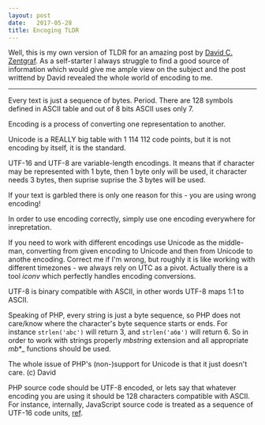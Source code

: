 ```yaml
---
layout: post
date:   2017-05-28
title: Encoging TLDR 
---
```

Well, this is my own version of TLDR for an amazing post by [David C. Zentgraf](https://twitter.com/deceze). As a self-starter I always struggle to find a good source of information which would give me ample view on the subject and the post writtend by David revealed the whole world of encoding to me.

******

Every text is just a sequence of bytes. Period.
There are 128 symbols defined in ASCII table and out of 8 bits ASCII uses only 7.

Encoding is a process of converting one representation to another.

Unicode is a REALLY big table with 1 114 112 code points, but it is not encoding by itself, it is the standard.

UTF-16 and UTF-8 are variable-length encodings. It means that if character may be represented with 1 byte, then 1 byte only will be used, it character needs 3 bytes, then suprise suprise the 3 bytes will be used.

If your text is garbled there is only one reason for this - you are using wrong encoding!

In order to use encoding correctly, simply use one encoding everywhere for inrepretation.

If you need to work with different encodings use Unicode as the middle-man, converting from given encoding to Unicode and then from Unicode to anothe encoding. Correct me if I'm wrong, but roughly it is like working with different timezones - we always rely on UTC as a pivot. Actually there is a tool _iconv_ which perfectly handles encoding conversions.

UTF-8 is binary compatible with ASCII, in other words UTF-8 maps 1:1 to ASCII.

Speaking of PHP, every string is just a byte sequence, so PHP does not care/know where the character's byte sequence starts or ends. For instance `strlen('abc')` will return 3, and `strlen('абв')` will return 6. So in order to work with strings properly _mbstring_ extension and all appropriate _mb_*_ functions should be used.

The whole issue of PHP's (non-)support for Unicode is that it just doesn't care. (c) David

PHP source code should be UTF-8 encoded, or lets say that whatever encoding you are using it should be 128 characters compatible with ASCII. For instance, internally, JavaScript source code is treated as a sequence of UTF-16 code units, [ref](http://speakingjs.com/es5/ch24.html).





